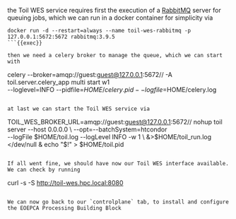 the Toil WES service requires first the execution of a [RabbitMQ](https://www.rabbitmq.com/) server for queuing jobs, which we can run in a docker container for simplicity via

```
docker run -d --restart=always --name toil-wes-rabbitmq -p 127.0.0.1:5672:5672 rabbitmq:3.9.5
```{{exec}}

then we need a celery broker to manage the queue, which we can start with

```
celery --broker=amqp://guest:guest@127.0.0.1:5672// -A toil.server.celery_app multi start w1 \
   --loglevel=INFO --pidfile=$HOME/celery.pid --logfile=$HOME/celery.log
```{{exec}}

at last we can start the Toil WES service via

```
TOIL_WES_BROKER_URL=amqp://guest:guest@127.0.0.1:5672// nohup toil server --host 0.0.0.0 \ 
  --opt=--batchSystem=htcondor \
  --logFile $HOME/toil.log --logLevel INFO -w 1 \
  &>$HOME/toil_run.log </dev/null &
echo "$!" > $HOME/toil.pid
```{{exec}}

If all went fine, we should have now our Toil WES interface available. We can check by running

```
curl -s -S http://toil-wes.hpc.local:8080
```{{exec}}

We can now go back to our `controlplane` tab, to install and configure the EOEPCA Processing Building Block
